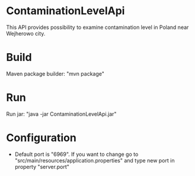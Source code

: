 # ContaminationLevelApi
This API provides possibility to examine contamination level in Poland near Wejherowo city.

# Build

Maven package builder: "mvn package"

# Run

Run jar: "java -jar ContaminationLevelApi.jar"

# Configuration

 - Default port is "6969". If you want to change go to "src/main/resources/application.properties" and type new port in property "server.port"

